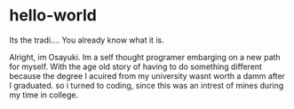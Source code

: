 # hello-world
Its the tradi.... You already know what it is.


Alright, im Osayuki. Im a self thought programer embarging on a new path for myself. With the age old story of having to do 
something different because the degree I acuired from my university wasnt worth a damm after I graduated. so i turned to 
coding, since this was an intrest of mines during my time in college.   
